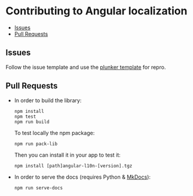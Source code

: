 # Contributing to Angular localization

 - [Issues](#issue)
 - [Pull Requests](#pr)

## <a name="issue"></a> Issues
Follow the issue template and use the [plunker template](http://embed.plnkr.co/UdKFunQFnD3TOkXp2v06/) for repro.

## <a name="pr"></a> Pull Requests
- In order to build the library:
    ```Shell
    npm install
    npm test
    npm run build
    ```
    To test locally the npm package:
    ```Shell
    npm run pack-lib
    ```
    Then you can install it in your app to test it:
    ```Shell
    npm install [path]angular-l10n-[version].tgz
    ```

- In order to serve the docs (requires Python & [MkDocs](http://www.mkdocs.org/)):
    ```Shell
    npm run serve-docs
    ```
